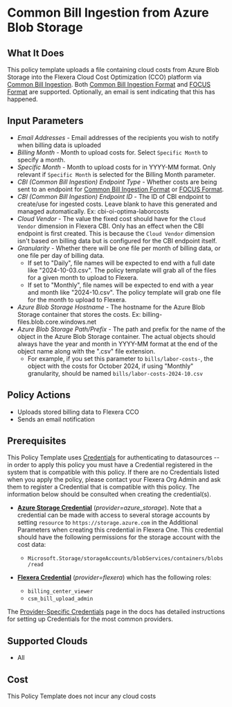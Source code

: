 # Common Bill Ingestion from Azure Blob Storage

## What It Does

This policy template uploads a file containing cloud costs from Azure Blob Storage into the Flexera Cloud Cost Optimization (CCO) platform via [Common Bill Ingestion](https://docs.flexera.com/flexera/EN/Optima/OptimaBillConnectConfigsCBI.htm). Both [Common Bill Ingestion Format](https://docs.flexera.com/flexera/EN/Optima/OptimaBillConnectConfigsCBIDefaultFormat.htm) and [FOCUS Format](https://docs.flexera.com/flexera/EN/Optima/FOCUS.htm) are supported. Optionally, an email is sent indicating that this has happened.

## Input Parameters

- *Email Addresses* - Email addresses of the recipients you wish to notify when billing data is uploaded
- *Billing Month* - Month to upload costs for. Select `Specific Month` to specify a month.
- *Specific Month* - Month to upload costs for in YYYY-MM format. Only relevant if `Specific Month` is selected for the Billing Month parameter.
- *CBI (Common Bill Ingestion) Endpoint Type* - Whether costs are being sent to an endpoint for [Common Bill Ingestion Format](https://docs.flexera.com/flexera/EN/Optima/OptimaBillConnectConfigsCBIDefaultFormat.htm) or [FOCUS Format](https://docs.flexera.com/flexera/EN/Optima/FOCUS.htm).
- *CBI (Common Bill Ingestion) Endpoint ID* - The ID of CBI endpoint to create/use for ingested costs. Leave blank to have this generated and managed automatically. Ex: cbi-oi-optima-laborcosts
- *Cloud Vendor* - The value the fixed cost should have for the `Cloud Vendor` dimension in Flexera CBI. Only has an effect when the CBI endpoint is first created. This is because the `Cloud Vendor` dimension isn't based on billing data but is configured for the CBI endpoint itself.
- *Granularity* - Whether there will be one file per month of billing data, or one file per day of billing data.
  - If set to "Daily", file names will be expected to end with a full date like "2024-10-03.csv". The policy template will grab all of the files for a given month to upload to Flexera.
  - If set to "Monthly", file names will be expected to end with a year and month like "2024-10.csv". The policy template will grab one file for the month to upload to Flexera.
- *Azure Blob Storage Hostname* - The hostname for the Azure Blob Storage container that stores the costs. Ex: billing-files.blob.core.windows.net
- *Azure Blob Storage Path/Prefix* - The path and prefix for the name of the object in the Azure Blob Storage container. The actual objects should always have the year and month in YYYY-MM format at the end of the object name along with the ".csv" file extension.
  - For example, if you set this parameter to `bills/labor-costs-`, the object with the costs for October 2024, if using "Monthly" granularity, should be named `bills/labor-costs-2024-10.csv`

## Policy Actions

- Uploads stored billing data to Flexera CCO
- Sends an email notification

## Prerequisites

This Policy Template uses [Credentials](https://docs.flexera.com/flexera/EN/Automation/ManagingCredentialsExternal.htm) for authenticating to datasources -- in order to apply this policy you must have a Credential registered in the system that is compatible with this policy. If there are no Credentials listed when you apply the policy, please contact your Flexera Org Admin and ask them to register a Credential that is compatible with this policy. The information below should be consulted when creating the credential(s).

- [**Azure Storage Credential**](https://docs.flexera.com/flexera/EN/Automation/ProviderCredentials.htm#automationadmin_1982464505_1121576) (*provider=azure_storage*). Note that a credential can be made with access to several storage accounts by setting `resource` to `https://storage.azure.com` in the Additional Parameters when creating this credential in Flexera One. This credential should have the following permissions for the storage account with the cost data:
  - `Microsoft.Storage/storageAccounts/blobServices/containers/blobs/read`

- [**Flexera Credential**](https://docs.flexera.com/flexera/EN/Automation/ProviderCredentials.htm) (*provider=flexera*) which has the following roles:
  - `billing_center_viewer`
  - `csm_bill_upload_admin`

The [Provider-Specific Credentials](https://docs.flexera.com/flexera/EN/Automation/ProviderCredentials.htm) page in the docs has detailed instructions for setting up Credentials for the most common providers.

## Supported Clouds

- All

## Cost

This Policy Template does not incur any cloud costs
